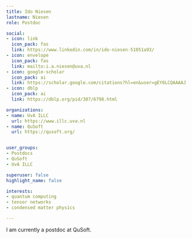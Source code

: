 ```yaml
---
title: Ido Niesen
lastname: Niesen
role: Postdoc

social:
- icon: link
  icon_pack: fas
  link: https://www.linkedin.com/in/ido-niesen-51851a93/
- icon: envelope
  icon_pack: fas
  link: mailto:i.a.niesen@uva.nl
- icon: google-scholar
  icon_pack: ai
  link: https://scholar.google.com/citations?hl=en&user=gEY6LCQAAAAJ
- icon: dblp
  icon_pack: ai
  link: https://dblp.org/pid/307/6798.html

organizations:
- name: UvA ILLC
  url: https://www.illc.uva.nl
- name: QuSoft
  url: https://qusoft.org/


user_groups:
- Postdocs
- QuSoft
- UvA ILLC

superuser: false
highlight_name: false

interests:
- quantum computing
- tensor networks
- condensed matter physics

---
```


I am currently a postdoc at QuSoft.
